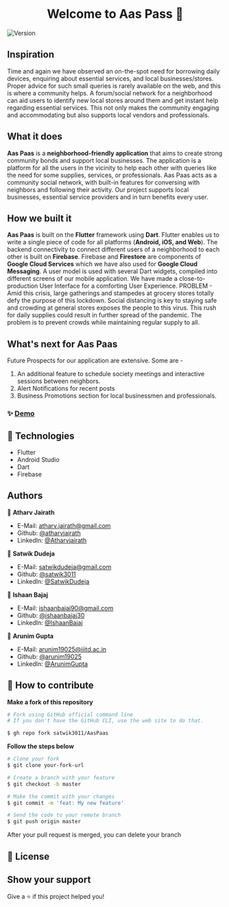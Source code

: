 <h1 align="center">Welcome to Aas Pass 👋</h1>
<p>
  <img alt="Version" src="https://img.shields.io/badge/version-0.2-blue.svg?cacheSeconds=2592000" />
</p>


## Inspiration
Time and again we have observed an on-the-spot need for borrowing daily devices, enquiring about essential services, and local businesses/stores. Proper advice for such small queries is rarely available on the web, and this is where a community helps. A forum/social network for a neighborhood can aid users to identify new local stores around them and get instant help regarding essential services. This not only makes the community engaging and accommodating but also supports local vendors and professionals.

## What it does
**Aas Paas** is a **neighborhood-friendly application** that aims to create strong community bonds and support local businesses. The application is a platform for all the users in the vicinity to help each other with queries like the need for some supplies, services, or professionals. Aas Paas acts as a community social network, with built-in features for conversing with neighbors and following their activity. Our project supports local businesses, essential service providers and in turn benefits every user.

## How we built it
**Aas Paas** is built on the **Flutter** framework using **Dart**. Flutter enables us to write a single piece of code for all platforms (**Android, iOS, and Web**). The backend connectivity to connect different users of a neighborhood to each other is built on **Firebase**. Firebase and **Firestore** are components of **Google Cloud Services** which we have also used for **Google Cloud Messaging**.
A user model is used with several Dart widgets, compiled into different screens of our mobile application. We have made a close-to-production User Interface for a comforting User Experience.
PROBLEM - Amid this crisis, large gatherings and stampedes at grocery stores totally defy the purpose of this lockdown. Social distancing is key to staying safe and crowding at general stores exposes the people to this virus. This rush for daily supplies could result in further spread of the pandemic. The problem is to prevent crowds while maintaining regular supply to all.

## What's next for Aas Paas
Future Prospects for our application are extensive. Some are - 
1. An additional feature to schedule society meetings and interactive sessions between neighbors.
2. Alert Notifications for recent posts
3. Business Promotions section for local businessmen and professionals.

### ✨ [Demo](https://youtu.be/l-oKXTvpjLM)
## 🚀 Technologies
- Flutter
- Android Studio
- Dart
- Firebase
## Authors

👤 **Atharv Jairath**

* E-Mail: atharv.jairath@gmail.com
* Github: [@atharvjairath](https://github.com/atharvjairath)
* LinkedIn: [@Atharvjairath](https://www.linkedin.com/in/atharv-jairath-99aa78118/)

👤 **Satwik Dudeja**

* E-Mail: satwikdudeja@gmail.com
* Github: [@satwik3011](https://github.com/satwik3011)
* LinkedIn: [@SatwikDudeja](https://www.linkedin.com/in/satwikdudeja/)

👤 **Ishaan Bajaj**

* E-Mail: ishaanbajaj90@gmail.com
* Github: [@ishaanbajaj30](https://github.com/ishaanbajaj30)
* LinkedIn: [@IshaanBajaj](https://www.linkedin.com/in/ishaan-bajaj-159b191b6/)

👤 **Arunim Gupta**

* E-Mail: arunim19025@iiitd.ac.in
* Github: [@arunim19025](https://github.com/arunim19025)
* LinkedIn: [@ArunimGupta](https://www.linkedin.com/in/aru10gupta/)

## 🤔 How to contribute

**Make a fork of this repository**

```bash
# Fork using GitHub official command line
# If you don't have the GitHub CLI, use the web site to do that.

$ gh repo fork satwik3011/AasPaas
```

**Follow the steps below**

```bash
# Clone your fork
$ git clone your-fork-url

# Create a branch with your feature
$ git checkout -b master

# Make the commit with your changes
$ git commit -m 'feat: My new feature'

# Send the code to your remote branch
$ git push origin master
```

After your pull request is merged, you can delete your branch

## 📝 License

<!-- You can delete the license if you don't want it -->

## Show your support
Give a ⭐️ if this project helped you!
